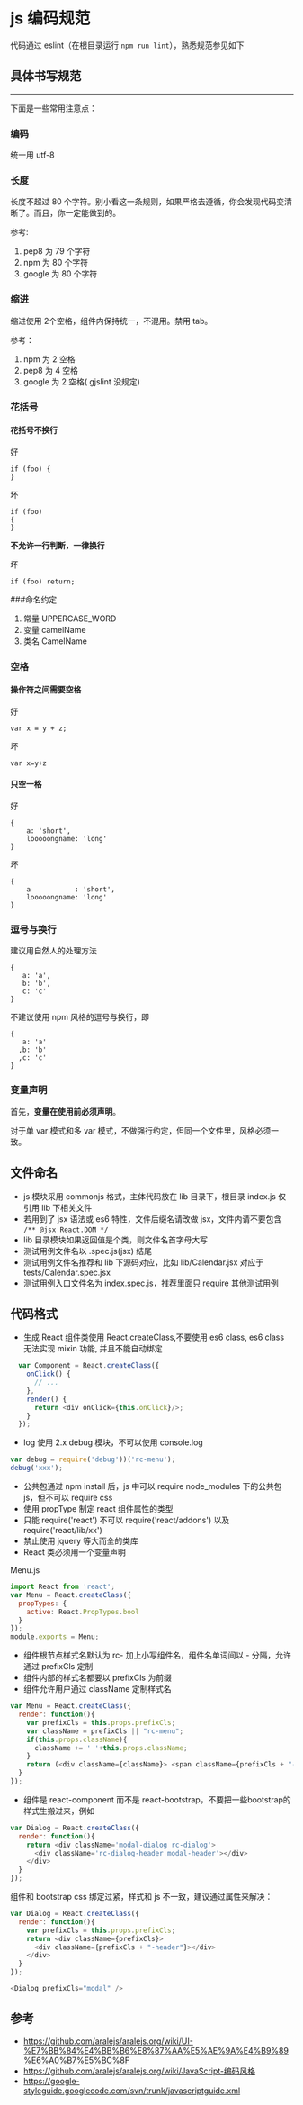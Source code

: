 # js 编码规范

代码通过 eslint（在根目录运行 `npm run lint`），熟悉规范参见如下

## 具体书写规范

---

下面是一些常用注意点：


### 编码

统一用 utf-8


### 长度

长度不超过 80 个字符。别小看这一条规则，如果严格去遵循，你会发现代码变清晰了。而且，你一定能做到的。

参考:

1. pep8 为 79 个字符
2. npm 为 80 个字符
3. google 为 80 个字符


### 缩进

缩进使用 2个空格，组件内保持统一，不混用。禁用 tab。

参考：

1. npm 为 2 空格
2. pep8 为 4 空格
3. google 为 2 空格( gjslint 没规定)



### 花括号

#### 花括号不换行

好

````
if (foo) {
}
````

坏

````
if (foo)
{
}
````

**不允许一行判断，一律换行**

坏

````
if (foo) return;
````

###命名约定

1. 常量 UPPERCASE_WORD
2. 变量 camelName
3. 类名 CamelName


### 空格

#### 操作符之间需要空格

好

````
var x = y + z;
````

坏

````
var x=y+z
````

#### 只空一格

好

````
{
    a: 'short',
    looooongname: 'long'
}
````

坏

````
{
    a           : 'short',
    looooongname: 'long'
}
````

### 逗号与换行

建议用自然人的处理方法

````
{
   a: 'a',
   b: 'b',
   c: 'c'
}
````

不建议使用 npm 风格的逗号与换行，即

````
{
   a: 'a'
  ,b: 'b'
  ,c: 'c'
}
````


### 变量声明

首先，**变量在使用前必须声明**。

对于单 var 模式和多 var 模式，不做强行约定，但同一个文件里，风格必须一致。

## 文件命名

- js 模块采用 commonjs 格式，主体代码放在 lib 目录下，根目录 index.js 仅引用 lib 下相关文件
- 若用到了 jsx 语法或 es6 特性，文件后缀名请改做 jsx，文件内请不要包含 `/** @jsx React.DOM */`
- lib 目录模块如果返回值是个类，则文件名首字母大写
- 测试用例文件名以 .spec.js(jsx) 结尾
- 测试用例文件名推荐和 lib 下源码对应，比如 lib/Calendar.jsx 对应于 tests/Calendar.spec.jsx
- 测试用例入口文件名为 index.spec.js，推荐里面只 require 其他测试用例

## 代码格式

- 生成 React 组件类使用 React.createClass,不要使用 es6 class, es6 class 无法实现 mixin 功能, 并且不能自动绑定
 ```js
   var Component = React.createClass({
     onClick() {
       // ...
     },
     render() {
       return <div onClick={this.onClick}/>;
     }
   });
 ```
- log 使用 2.x debug 模块，不可以使用 console.log
 ```js
 var debug = require('debug'))('rc-menu');
 debug('xxx');
 ```
- 公共包通过 npm install 后，js 中可以 require node_modules 下的公共包 js，但不可以 require css
- 使用 propType 制定 react 组件属性的类型
- 只能 require('react') 不可以 require('react/addons') 以及 require('react/lib/xx')
- 禁止使用 jquery 等大而全的类库
- React 类必须用一个变量声明

Menu.js
```js
import React from 'react';
var Menu = React.createClass({
  propTypes: {
    active: React.PropTypes.bool
  }
});
module.exports = Menu;
```

- 组件根节点样式名默认为 rc- 加上小写组件名，组件名单词间以 - 分隔，允许通过 prefixCls 定制
- 组件内部的样式名都要以 prefixCls 为前缀
- 组件允许用户通过 className 定制样式名

```js
var Menu = React.createClass({
  render: function(){
    var prefixCls = this.props.prefixCls;
    var className = prefixCls || "rc-menu";
    if(this.props.className){
      className += ' '+this.props.className;
    }
    return (<div className={className}> <span className={prefixCls + "-title"}></span> TODO</div>);
  }
});
```

- 组件是 react-component 而不是 react-bootstrap，不要把一些bootstrap的样式生搬过来，例如

```js
var Dialog = React.createClass({
  render: function(){
    return <div className='modal-dialog rc-dialog'>
      <div className='rc-dialog-header modal-header'></div>
    </div>
  }
});
```

组件和 bootstrap css 绑定过紧，样式和 js 不一致，建议通过属性来解决：

```js
var Dialog = React.createClass({
  render: function(){
    var prefixCls = this.props.prefixCls;
    return <div className={prefixCls}>
      <div className={prefixCls + "-header"}></div>
    </div>
  }
});

<Dialog prefixCls="modal" />
```

## 参考

- https://github.com/aralejs/aralejs.org/wiki/UI-%E7%BB%84%E4%BB%B6%E8%87%AA%E5%AE%9A%E4%B9%89%E6%A0%B7%E5%BC%8F
- https://github.com/aralejs/aralejs.org/wiki/JavaScript-编码风格
- https://google-styleguide.googlecode.com/svn/trunk/javascriptguide.xml
